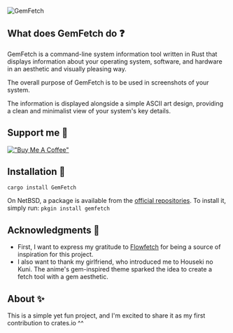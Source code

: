 ![GemFetch](https://github.com/user-attachments/assets/5b7f7bef-33a3-4874-8fd1-4e4798816b2e)

## What does GemFetch do ❓
GemFetch is a command-line system information tool written in Rust that displays information about your operating system, software, and hardware in an aesthetic and visually pleasing way.

The overall purpose of GemFetch is to be used in screenshots of your system. 

The information is displayed alongside a simple ASCII art design, providing a clean and minimalist view of your system's key details.

## Support me 🤝

[!["Buy Me A Coffee"](https://www.buymeacoffee.com/assets/img/custom_images/orange_img.png)](https://www.buymeacoffee.com/sponkurtus2)

## Installation 🔨
```cargo install GemFetch``` <br>

On NetBSD, a package is available from the [official repositories](https://pkgsrc.se/sysutils/gemfetch). To install it, simply run:
```pkgin install gemfetch```

## Acknowledgments 🤝

- First, I want to express my gratitude to <a href="https://github.com/migueravila/Flowetch">Flowfetch</a> for being a source of inspiration for this project.
- I also want to thank my girlfriend, who introduced me to Houseki no Kuni. The anime's gem-inspired theme sparked the idea to create a fetch tool with a gem aesthetic.

## About ✨
This is a simple yet fun project, and I'm excited to share it as my first contribution to crates.io ^^
